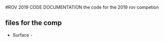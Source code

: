 #ROV 2019 CODE DOCUMENTATION
the code for the 2019 rov competion

## files for the comp
* Surface - 